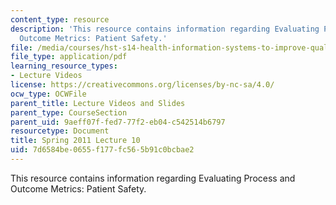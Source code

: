 ```yaml
---
content_type: resource
description: 'This resource contains information regarding Evaluating Process and
  Outcome Metrics: Patient Safety.'
file: /media/courses/hst-s14-health-information-systems-to-improve-quality-of-care-in-resource-poor-settings-spring-2012/7d6584be0655f177fc565b91c0bcbae2_MITHST_S14S12_lec15_1110.pdf
file_type: application/pdf
learning_resource_types:
- Lecture Videos
license: https://creativecommons.org/licenses/by-nc-sa/4.0/
ocw_type: OCWFile
parent_title: Lecture Videos and Slides
parent_type: CourseSection
parent_uid: 9aeff07f-fed7-77f2-eb04-c542514b6797
resourcetype: Document
title: Spring 2011 Lecture 10
uid: 7d6584be-0655-f177-fc56-5b91c0bcbae2
---
```

This resource contains information regarding Evaluating Process and Outcome Metrics: Patient Safety.